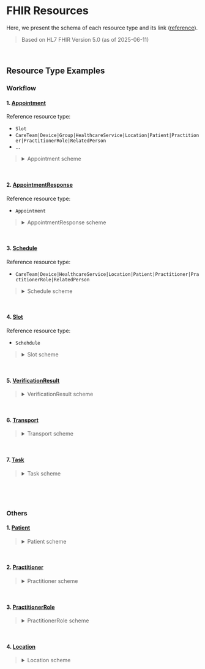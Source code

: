 # FHIR Resources
Here, we present the schema of each resource type and its link ([reference](https://hl7.org/fhir/resourcelist.html)).
> Based on HL7 FHIR Version 5.0 (as of 2025-06-11) 

&nbsp;

## Resource Type Examples
### Workflow
#### 1. [Appointment](https://hl7.org/fhir/appointment.html)
Reference resource type:
* `Slot`
* `CareTeam|Device|Group|HealthcareService|Location|Patient|Practitioner|PractitionerRole|RelatedPerson`
* ...
><details>
><summary>Appointment scheme</summary>
>A booking of a healthcare event among patient(s), practitioner(s), related person(s) and/or device(s) for a specific date/time. This may result in one or more Encounter(s).
>
><br>Appointment resources are used to provide information about a planned meeting that may be in the future or past.
>The resource only describes a single meeting, a series of repeating visits would require multiple appointment resources to be created for each instance.
>Examples include a scheduled surgery, a follow-up for a clinical visit, a scheduled conference call between clinicians to discuss a case (where the patient is a subject, but not a participant), the reservation of a piece of diagnostic equipment for a particular use, etc.
>The visit scheduled by an appointment may be in person or remote (by phone, video conference, etc.)
>All that matters is that the time and usage of one or more individuals, locations and/or pieces of equipment is being fully or partially reserved for a designated period of time.
>
><br>This definition takes the concepts of appointments in a clinical setting and also extends them to be relevant in the community healthcare space, and to ease exposure to other appointment / calendar standards widely used outside of healthcare.
>
>For more details for each data type of the schema, please see [here](https://hl7.org/fhir/appointment.html).
>```json
>{
>  "resourceType" : "Appointment",
>  // from Resource: id, meta, implicitRules, and language
>  // from DomainResource: text, contained, extension, and modifierExtension
>  "identifier" : [{ Identifier }], // External Ids for this item
>  "status" : "<code>", // I R!  proposed | pending | booked | arrived | fulfilled | cancelled | noshow | entered-in-error | checked-in | waitlist
>  "cancellationReason" : { CodeableConcept }, // I The coded reason for the appointment being cancelled
>  "class" : [{ CodeableConcept }], // Classification when becoming an encounter icon
>  "serviceCategory" : [{ CodeableConcept }], // A broad categorization of the service that is to be performed during this appointment
>  "serviceType" : [{ CodeableReference(HealthcareService) }], // The specific service that is to be performed during this appointment
>  "specialty" : [{ CodeableConcept }], // The specialty of a practitioner that would be required to perform the service requested in this appointment
>  "appointmentType" : { CodeableConcept }, // The style of appointment or patient that has been booked in the slot (not service type) icon
>  "reason" : [{ CodeableReference(Condition|ImmunizationRecommendation|
>   Observation|Procedure) }], // Reason this appointment is scheduled
>  "priority" : { CodeableConcept }, // Used to make informed decisions if needing to re-prioritize icon
>  "description" : "<string>", // Shown on a subject line in a meeting request, or appointment list
>  "replaces" : [{ Reference(Appointment) }], // Appointment replaced by this Appointment
>  "virtualService" : [{ VirtualServiceDetail }], // Connection details of a virtual service (e.g. conference call)
>  "supportingInformation" : [{ Reference(Any) }], // Additional information to support the appointment
>  "previousAppointment" : { Reference(Appointment) }, // The previous appointment in a series
>  "originatingAppointment" : { Reference(Appointment) }, // I The originating appointment in a recurring set of appointments
>  "start" : "<instant>", // I When appointment is to take place
>  "end" : "<instant>", // I When appointment is to conclude
>  "minutesDuration" : "<positiveInt>", // Can be less than start/end (e.g. estimate)
>  "requestedPeriod" : [{ Period }], // Potential date/time interval(s) requested to allocate the appointment within
>  "slot" : [{ Reference(Slot) }], // The slots that this appointment is filling
>  "account" : [{ Reference(Account) }], // The set of accounts that may be used for billing for this Appointment
>  "created" : "<dateTime>", // The date that this appointment was initially created
>  "cancellationDate" : "<dateTime>", // I When the appointment was cancelled
>  "note" : [{ Annotation }], // Additional comments
>  "patientInstruction" : [{ CodeableReference(Binary|Communication|
>   DocumentReference) }], // Detailed information and instructions for the patient
>  "basedOn" : [{ Reference(CarePlan|DeviceRequest|MedicationRequest|
>   ServiceRequest) }], // The request this appointment is allocated to assess
>  "subject" : { Reference(Group|Patient) }, // The patient or group associated with the appointment
>  "participant" : [{ // R!  Participants involved in appointment
>    "type" : [{ CodeableConcept }], // I Role of participant in the appointment
>    "period" : { Period }, // Participation period of the actor
>    "actor" : { Reference(CareTeam|Device|Group|HealthcareService|Location|
>    Patient|Practitioner|PractitionerRole|RelatedPerson) }, // I The individual, device, location, or service participating in the appointment
>    "required" : <boolean>, // The participant is required to attend (optional when false)
>    "status" : "<code>" // R!  accepted | declined | tentative | needs-action
>  }],
>  "recurrenceId" : "<positiveInt>", // The sequence number in the recurrence
>  "occurrenceChanged" : <boolean>, // Indicates that this appointment varies from a recurrence pattern
>  "recurrenceTemplate" : [{ // I Details of the recurrence pattern/template used to generate occurrences
>    "timezone" : { CodeableConcept }, // The timezone of the occurrences
>    "recurrenceType" : { CodeableConcept }, // R!  The frequency of the recurrence
>    "lastOccurrenceDate" : "<date>", // The date when the recurrence should end
>    "occurrenceCount" : "<positiveInt>", // The number of planned occurrences
>    "occurrenceDate" : ["<date>"], // Specific dates for a recurring set of appointments (no template)
>    "weeklyTemplate" : { // Information about weekly recurring appointments
>      "monday" : <boolean>, // Recurs on Mondays
>      "tuesday" : <boolean>, // Recurs on Tuesday
>      "wednesday" : <boolean>, // Recurs on Wednesday
>      "thursday" : <boolean>, // Recurs on Thursday
>      "friday" : <boolean>, // Recurs on Friday
>      "saturday" : <boolean>, // Recurs on Saturday
>      "sunday" : <boolean>, // Recurs on Sunday
>      "weekInterval" : "<positiveInt>" // Recurs every nth week
>    },
>    "monthlyTemplate" : { // Information about monthly recurring appointments
>      "dayOfMonth" : "<positiveInt>", // Recurs on a specific day of the month
>      "nthWeekOfMonth" : { Coding }, // Indicates which week of the month the appointment should occur
>      "dayOfWeek" : { Coding }, // Indicates which day of the week the appointment should occur
>      "monthInterval" : "<positiveInt>" // R!  Recurs every nth month
>    },
>    "yearlyTemplate" : { // Information about yearly recurring appointments
>      "yearInterval" : "<positiveInt>" // R!  Recurs every nth year
>    },
>    "excludingDate" : ["<date>"], // Any dates that should be excluded from the series
>    "excludingRecurrenceId" : ["<positiveInt>"] // Any recurrence IDs that should be excluded from the recurrence
>  }]
>}
>```
>
>Real data example
>```json
>{
>  "resourceType" : "Appointment",
>  "id" : "example",
>  "status" : "booked",
>  "class" : [{
>    "coding" : [{
>      "system" : "http://terminology.hl7.org/CodeSystem/v3-ActCode",
>      "code" : "AMB",
>      "display" : "ambulatory"
>    }]
>  }],
>  "serviceCategory" : [{
>    "coding" : [{
>      "system" : "http://example.org/service-category",
>      "code" : "gp",
>      "display" : "General Practice"
>    }]
>  }],
>  "serviceType" : [{
>    "concept" : {
>      "coding" : [{
>        "code" : "52",
>        "display" : "General Discussion"
>      }]
>    }
>  }],
>  "specialty" : [{
>    "coding" : [{
>      "system" : "http://snomed.info/sct",
>      "code" : "394814009",
>      "display" : "General practice"
>    }]
>  }],
>  "appointmentType" : {
>    "coding" : [{
>      "system" : "http://terminology.hl7.org/CodeSystem/v2-0276",
>      "code" : "FOLLOWUP",
>      "display" : "A follow up visit from a previous appointment"
>    }]
>  },
>  "reason" : [{
>    "reference" : {
>      "reference" : "Condition/example",
>      "display" : "Severe burn of left ear"
>    }
>  }],
>  "description" : "Discussion on the results of your recent MRI",
>  "start" : "2013-12-10T09:00:00Z",
>  "end" : "2013-12-10T11:00:00Z",
>  "created" : "2013-10-10",
>  "note" : [{
>    "text" : "Further expand on the results of the MRI and determine the next actions that may be appropriate."
>  }],
>  "patientInstruction" : [{
>    "concept" : {
>      "text" : "Please avoid excessive travel (specifically flying) before this appointment"
>    }
>  }],
>  "basedOn" : [{
>    "reference" : "ServiceRequest/myringotomy"
>  }],
>  "subject" : {
>    "reference" : "Patient/example",
>    "display" : "Peter James Chalmers"
>  },
>  "participant" : [{
>    "actor" : {
>      "reference" : "Patient/example",
>      "display" : "Peter James Chalmers"
>    },
>    "required" : true,
>    "status" : "accepted"
>  },
>  {
>    "type" : [{
>      "coding" : [{
>        "system" : "http://terminology.hl7.org/CodeSystem/v3-ParticipationType",
>        "code" : "ATND"
>      }]
>    }],
>    "actor" : {
>      "reference" : "Practitioner/example",
>      "display" : "Dr Adam Careful"
>    },
>    "required" : true,
>    "status" : "accepted"
>  },
>  {
>    "actor" : {
>      "reference" : "Location/1",
>      "display" : "South Wing, second floor"
>    },
>    "required" : true,
>    "status" : "accepted"
>  }]
>}
>```
></details>

&nbsp;

#### 2. [AppointmentResponse](https://hl7.org/fhir/appointmentresponse.html)
Reference resource type:
* `Appointment`
><details>
><summary>AppointmentResponse scheme</summary>
>A reply to an appointment request for a patient and/or practitioner(s), such as a confirmation or rejection.
>
><br>Appointment resources are used to provide information about a planned meeting that may be in the future or past. They may be for a single meeting or for a series of repeating visits. Examples include a scheduled surgery, a follow-up for a clinical visit, a scheduled conference call between clinicians to discuss a case, the reservation of a piece of diagnostic equipment for a particular use, etc. The visit scheduled by an appointment may be in person or remote (by phone, video conference, etc.) All that matters is that the time and usage of one or more individuals, locations and/or pieces of equipment is being fully or partially reserved for a designated period of time.
>
><br>This definition takes the concepts of appointments in a clinical setting and also extends them to be relevant in the community healthcare space, and also ease exposure to other appointment / calendar standards widely used outside of Healthcare.
>
>For more details for each data type of the schema, please see [here](https://hl7.org/fhir/appointmentresponse.html).
>```json
>{
>  "resourceType" : "AppointmentResponse",
>  // from Resource: id, meta, implicitRules, and language
>  // from DomainResource: text, contained, extension, and modifierExtension
>  "identifier" : [{ Identifier }], // External Ids for this item
>  "appointment" : { Reference(Appointment) }, // R!  Appointment this response relates to
>  "proposedNewTime" : <boolean>, // Indicator for a counter proposal
>  "start" : "<instant>", // Time from appointment, or requested new start time
>  "end" : "<instant>", // Time from appointment, or requested new end time
>  "participantType" : [{ CodeableConcept }], // I Role of participant in the appointment
>  "actor" : { Reference(Device|Group|HealthcareService|Location|Patient|
>   Practitioner|PractitionerRole|RelatedPerson) }, // I Person(s), Location, HealthcareService, or Device
>  "participantStatus" : "<code>", // R!  accepted | declined | tentative | needs-action | entered-in-error
>  "comment" : "<markdown>", // Additional comments
>  "recurring" : <boolean>, // This response is for all occurrences in a recurring request
>  "occurrenceDate" : "<date>", // Original date within a recurring request
>  "recurrenceId" : "<positiveInt>" // The recurrence ID of the specific recurring request
>}
>```
>
>Real data example
>```json
>{
>  "resourceType" : "AppointmentResponse",
>  "id" : "example",
>  "appointment" : {
>    "reference" : "Appointment/example",
>    "display" : "Brian MRI results discussion"
>  },
>  "actor" : {
>    "reference" : "Patient/example",
>    "display" : "Peter James Chalmers"
>  },
>  "participantStatus" : "accepted"
>}
>```
></details>

&nbsp;

#### 3. [Schedule](https://hl7.org/fhir/schedule.html)
Reference resource type:
* `CareTeam|Device|HealthcareService|Location|Patient|Practitioner|PractitionerRole|RelatedPerson`
><details>
><summary>Schedule scheme</summary>
>A container for slots of time that may be available for booking appointments.
>
><br>Schedule resources provide a container for time-slots that can be booked using an appointment.
>It provides the window of time (period) that slots are defined for and what type of appointments can be booked. The schedule does not provide any information about actual appointments.
>This separation greatly assists where access to the appointments would not be permitted for security or privacy reasons, while still being able to determine if an appointment might be available.
>
><br>Note: A schedule is not used for the delivery of medication, the Timing data type should be used for that purpose.
>
>For more details for each data type of the schema, please see [here](https://hl7.org/fhir/schedule.html).
>```json
>{
>  "resourceType" : "Schedule",
>  // from Resource: id, meta, implicitRules, and language
>  // from DomainResource: text, contained, extension, and modifierExtension
>  "identifier" : [{ Identifier }], // External Ids for this item
>  "active" : <boolean>, // Whether this schedule is in active use
>  "serviceCategory" : [{ CodeableConcept }], // High-level category
>  "serviceType" : [{ CodeableReference(HealthcareService) }], // Specific service
>  "specialty" : [{ CodeableConcept }], // Type of specialty needed
>  "name" : "<string>", // Human-readable label
>  "actor" : [{ Reference(CareTeam|Device|HealthcareService|Location|Patient|
>   Practitioner|PractitionerRole|RelatedPerson) }], // R!  Resource(s) that availability information is being provided for
>  "planningHorizon" : { Period }, // Period of time covered by schedule
>  "comment" : "<markdown>" // Comments on availability
>}
>```
>
>Real data example
>```json
>{
>  "resourceType" : "Schedule",
>  "id" : "example",
>  "identifier" : [{
>    "use" : "usual",
>    "system" : "http://example.org/scheduleid",
>    "value" : "45"
>  }],
>  "active" : true,
>  "serviceCategory" : [{
>    "coding" : [{
>      "system" : "http://terminology.hl7.org/CodeSystem/service-category",
>      "code" : "17",
>      "display" : "General Practice"
>    }]
>  }],
>  "serviceType" : [{
>    "concept" : {
>      "coding" : [{
>        "system" : "http://terminology.hl7.org/CodeSystem/service-type",
>        "code" : "57",
>        "display" : "Immunization"
>      }]
>    }
>  }],
>  "specialty" : [{
>    "coding" : [{
>      "system" : "http://snomed.info/sct",
>      "code" : "408480009",
>      "display" : "Clinical immunology"
>    }]
>  }],
>  "name" : "Burgers UMC, South Wing - Immunizations",
>  "actor" : [{
>    "reference" : "Location/1",
>    "display" : "Burgers UMC, South Wing, second floor"
>  }],
>  "planningHorizon" : {
>    "start" : "2013-12-25T09:15:00Z",
>    "end" : "2013-12-25T09:30:00Z"
>  },
>  "comment" : "The slots attached to this schedule should be specialized to cover immunizations within the clinic"
>}
>```
></details>


&nbsp;

#### 4. [Slot](https://hl7.org/fhir/slot.html)
Reference resource type:
* `Schehdule`
><details>
><summary>Slot scheme</summary>
>A slot of time on a schedule that may be available for booking appointments.
>
><br>Slot resources are used to provide time-slots that can be booked using an appointment.
>They do not provide any information about appointments that are available, just the time, and optionally what the time can be used for.
>These are effectively spaces of free/busy time.
>Slots can also be marked as busy without having appointments associated.
>
>For more details for each data type of the schema, please see [here](https://hl7.org/fhir/slot.html).
>```json
>{
>  "resourceType" : "Slot",
>  // from Resource: id, meta, implicitRules, and language
>  // from DomainResource: text, contained, extension, and modifierExtension
>  "identifier" : [{ Identifier }], // External Ids for this item
>  "serviceCategory" : [{ CodeableConcept }], // A broad categorization of the service that is to be performed during this appointment
>  "serviceType" : [{ CodeableReference(HealthcareService) }], // The type of appointments that can be booked into this slot (ideally this would be an identifiable service - which is at a location, rather than the location itself). If provided then this overrides the value provided on the Schedule resource
>  "specialty" : [{ CodeableConcept }], // The specialty of a practitioner that would be required to perform the service requested in this appointment
>  "appointmentType" : [{ CodeableConcept }], // The style of appointment or patient that may be booked in the slot (not service type) icon
>  "schedule" : { Reference(Schedule) }, // R!  The schedule resource that this slot defines an interval of status information
>  "status" : "<code>", // R!  busy | free | busy-unavailable | busy-tentative | entered-in-error
>  "start" : "<instant>", // R!  Date/Time that the slot is to begin
>  "end" : "<instant>", // R!  Date/Time that the slot is to conclude
>  "overbooked" : <boolean>, // This slot has already been overbooked, appointments are unlikely to be accepted for this time
>  "comment" : "<string>" // Comments on the slot to describe any extended information. Such as custom constraints on the slot
>}
>```
>
>Real data example
>```json
>{
>  "resourceType" : "Slot",
>  "id" : "example",
>  "serviceCategory" : [{
>    "coding" : [{
>      "code" : "17",
>      "display" : "General Practice"
>    }]
>  }],
>  "serviceType" : [{
>    "concept" : {
>      "coding" : [{
>        "code" : "57",
>        "display" : "Immunization"
>      }]
>    }
>  }],
>  "specialty" : [{
>    "coding" : [{
>      "code" : "408480009",
>      "display" : "Clinical immunology"
>    }]
>  }],
>  "appointmentType" : [{
>    "coding" : [{
>      "system" : "http://terminology.hl7.org/CodeSystem/v2-0276",
>      "code" : "WALKIN",
>      "display" : "A previously unscheduled walk-in visit"
>    }]
>  }],
>  "schedule" : {
>    "reference" : "Schedule/example"
>  },
>  "status" : "free",
>  "start" : "2013-12-25T09:15:00Z",
>  "end" : "2013-12-25T09:30:00Z",
>  "comment" : "Assessments should be performed before requesting appointments in this slot."
>}
>```
></details>

&nbsp;

#### 5. [VerificationResult](https://hl7.org/fhir/verificationresult.html)
><details>
><summary>VerificationResult scheme</summary>
>Describes validation requirements, source(s), status and dates for one or more elements.  
>
><br>The VerificationResult can be used where content (such as found in a directory) is aggregated between systems, and the details and results of this verification process needs to be recorded, to determine the likely accuracy/confidence in the content.
>It does not represent the workflows or tasks related, but does cover the result of who did what when, why, and when it needs to be done again.
>
>There are often multiple instances of the VerificationResult over time that reference the same resource, even if the resource has not changed, as the content was verified as still current. Alternately the process may discover that the content was no longer valid (i.e. the practitioner was not able to be verified was still working at the location) and therefore the instance could be updated to not be active, or even removed from the directory.
>
>For more details for each data type of the schema, please see [here](https://hl7.org/fhir/verificationresult.html).
>```json
>{
>  "resourceType" : "VerificationResult",
>  // from Resource: id, meta, implicitRules, and language
>  // from DomainResource: text, contained, extension, and modifierExtension
>  "target" : [{ Reference(Any) }], // A resource that was validated
>  "targetLocation" : ["<string>"], // The fhirpath location(s) within the resource that was validated
>  "need" : { CodeableConcept }, // none | initial | periodic
>  "status" : "<code>", // R!  attested | validated | in-process | req-revalid | val-fail | reval-fail | entered-in-error
>  "statusDate" : "<dateTime>", // When the validation status was updated
>  "validationType" : { CodeableConcept }, // nothing | primary | multiple
>  "validationProcess" : [{ CodeableConcept }], // The primary process by which the target is validated (edit check; value set; primary source; multiple sources; standalone; in context)
>  "frequency" : { Timing }, // Frequency of revalidation
>  "lastPerformed" : "<dateTime>", // The date/time validation was last completed (including failed validations)
>  "nextScheduled" : "<date>", // The date when target is next validated, if appropriate
>  "failureAction" : { CodeableConcept }, // fatal | warn | rec-only | none
>  "primarySource" : [{ // Information about the primary source(s) involved in validation
>    "who" : { Reference(Organization|Practitioner|PractitionerRole) }, // Reference to the primary source
>    "type" : [{ CodeableConcept }], // Type of primary source (License Board; Primary Education; Continuing Education; Postal Service; Relationship owner; Registration Authority; legal source; issuing source; authoritative source)
>    "communicationMethod" : [{ CodeableConcept }], // Method for exchanging information with the primary source
>    "validationStatus" : { CodeableConcept }, // successful | failed | unknown
>    "validationDate" : "<dateTime>", // When the target was validated against the primary source
>    "canPushUpdates" : { CodeableConcept }, // yes | no | undetermined
>    "pushTypeAvailable" : [{ CodeableConcept }] // specific | any | source
>  }],
>  "attestation" : { // Information about the entity attesting to information
>    "who" : { Reference(Organization|Practitioner|PractitionerRole) }, // The individual or organization attesting to information
>    "onBehalfOf" : { Reference(Organization|Practitioner|PractitionerRole) }, // When the who is asserting on behalf of another (organization or individual)
>    "communicationMethod" : { CodeableConcept }, // The method by which attested information was submitted/retrieved
>    "date" : "<date>", // The date the information was attested to
>    "sourceIdentityCertificate" : "<string>", // A digital identity certificate associated with the attestation source
>    "proxyIdentityCertificate" : "<string>", // A digital identity certificate associated with the proxy entity submitting attested information on behalf of the attestation source
>    "proxySignature" : { Signature }, // Proxy signature (digital or image)
>    "sourceSignature" : { Signature } // Attester signature (digital or image)
>  },
>  "validator" : [{ // Information about the entity validating information
>    "organization" : { Reference(Organization) }, // R!  Reference to the organization validating information
>    "identityCertificate" : "<string>", // A digital identity certificate associated with the validator
>    "attestationSignature" : { Signature } // Validator signature (digital or image)
>  }]
>}
>```
>
>Real data example
>```json
>{
>  "resourceType" : "VerificationResult",
>  "id" : "example",
>  "status" : "attested"
>}
>```
></details>

&nbsp;

#### 6. [Transport](https://hl7.org/fhir/transport.html)
><details>
><summary>Transport scheme</summary>
>Record of transport of item.
>
>For more details for each data type of the schema, please see [here](https://hl7.org/fhir/transport.html).
>```json
>{
>  "resourceType" : "Transport",
>  // from Resource: id, meta, implicitRules, and language
>  // from DomainResource: text, contained, extension, and modifierExtension
>  "identifier" : [{ Identifier }], // External identifier
>  "instantiatesCanonical" : "<canonical(ActivityDefinition)>", // Formal definition of transport
>  "instantiatesUri" : "<uri>", // Formal definition of transport
>  "basedOn" : [{ Reference(Any) }], // Request fulfilled by this transport
>  "groupIdentifier" : { Identifier }, // Requisition or grouper id
>  "partOf" : [{ Reference(Transport) }], // Part of referenced event
>  "status" : "<code>", // in-progress | completed | abandoned | cancelled | planned | entered-in-error
>  "statusReason" : { CodeableConcept }, // Reason for current status
>  "intent" : "<code>", // R!  unknown | proposal | plan | order | original-order | reflex-order | filler-order | instance-order | option
>  "priority" : "<code>", // routine | urgent | asap | stat
>  "code" : { CodeableConcept }, // Transport Type
>  "description" : "<string>", // Human-readable explanation of transport
>  "focus" : { Reference(Any) }, // What transport is acting on
>  "for" : { Reference(Any) }, // Beneficiary of the Transport
>  "encounter" : { Reference(Encounter) }, // Healthcare event during which this transport originated
>  "completionTime" : "<dateTime>", // Completion time of the event (the occurrence)
>  "authoredOn" : "<dateTime>", // Transport Creation Date
>  "lastModified" : "<dateTime>", // Transport Last Modified Date
>  "requester" : { Reference(Device|Organization|Patient|Practitioner|
>   PractitionerRole|RelatedPerson) }, // Who is asking for transport to be done
>  "performerType" : [{ CodeableConcept }], // Requested performer
>  "owner" : { Reference(CareTeam|Device|HealthcareService|Organization|
>   Patient|Practitioner|PractitionerRole|RelatedPerson) }, // Responsible individual
>  "location" : { Reference(Location) }, // Where transport occurs
>  "insurance" : [{ Reference(ClaimResponse|Coverage) }], // Associated insurance coverage
>  "note" : [{ Annotation }], // Comments made about the transport
>  "relevantHistory" : [{ Reference(Provenance) }], // Key events in history of the Transport
>  "restriction" : { // Constraints on fulfillment transports
>    "repetitions" : "<positiveInt>", // How many times to repeat
>    "period" : { Period }, // When fulfillment sought
>    "recipient" : [{ Reference(Group|Organization|Patient|Practitioner|
>    PractitionerRole|RelatedPerson) }] // For whom is fulfillment sought?
>  },
>  "input" : [{ // Information used to perform transport
>    "type" : { CodeableConcept }, // R!  Label for the input
>    // value[x]: Content to use in performing the transport. One of these 54:
>    "valueBase64Binary" : "<base64Binary>"
>    "valueBoolean" : <boolean>,
>    "valueCanonical" : "<canonical>",
>    "valueCode" : "<code>",
>    "valueDate" : "<date>",
>    "valueDateTime" : "<dateTime>",
>    "valueDecimal" : <decimal>,
>    "valueId" : "<id>",
>    "valueInstant" : "<instant>",
>    "valueInteger" : <integer>,
>    "valueInteger64" : "<integer64>",
>    "valueMarkdown" : "<markdown>",
>    "valueOid" : "<oid>",
>    "valuePositiveInt" : "<positiveInt>",
>    "valueString" : "<string>",
>    "valueTime" : "<time>",
>    "valueUnsignedInt" : "<unsignedInt>",
>    "valueUri" : "<uri>",
>    "valueUrl" : "<url>",
>    "valueUuid" : "<uuid>",
>    "valueAddress" : { Address },
>    "valueAge" : { Age },
>    "valueAnnotation" : { Annotation },
>    "valueAttachment" : { Attachment },
>    "valueCodeableConcept" : { CodeableConcept },
>    "valueCodeableReference" : { CodeableReference },
>    "valueCoding" : { Coding },
>    "valueContactPoint" : { ContactPoint },
>    "valueCount" : { Count },
>    "valueDistance" : { Distance },
>    "valueDuration" : { Duration },
>    "valueHumanName" : { HumanName },
>    "valueIdentifier" : { Identifier },
>    "valueMoney" : { Money },
>    "valuePeriod" : { Period },
>    "valueQuantity" : { Quantity },
>    "valueRange" : { Range },
>    "valueRatio" : { Ratio },
>    "valueRatioRange" : { RatioRange },
>    "valueReference" : { Reference },
>    "valueSampledData" : { SampledData },
>    "valueSignature" : { Signature },
>    "valueTiming" : { Timing },
>    "valueContactDetail" : { ContactDetail },
>    "valueDataRequirement" : { DataRequirement },
>    "valueExpression" : { Expression },
>    "valueParameterDefinition" : { ParameterDefinition },
>    "valueRelatedArtifact" : { RelatedArtifact },
>    "valueTriggerDefinition" : { TriggerDefinition },
>    "valueUsageContext" : { UsageContext },
>    "valueAvailability" : { Availability },
>    "valueExtendedContactDetail" : { ExtendedContactDetail },
>    "valueDosage" : { Dosage },
>    "valueMeta" : { Meta },
>  }],
>  "output" : [{ // Information produced as part of transport
>    "type" : { CodeableConcept }, // R!  Label for output
>    // value[x]: Result of output. One of these 54:
>    "valueBase64Binary" : "<base64Binary>"
>    "valueBoolean" : <boolean>,
>    "valueCanonical" : "<canonical>",
>    "valueCode" : "<code>",
>    "valueDate" : "<date>",
>    "valueDateTime" : "<dateTime>",
>    "valueDecimal" : <decimal>,
>    "valueId" : "<id>",
>    "valueInstant" : "<instant>",
>    "valueInteger" : <integer>,
>    "valueInteger64" : "<integer64>",
>    "valueMarkdown" : "<markdown>",
>    "valueOid" : "<oid>",
>    "valuePositiveInt" : "<positiveInt>",
>    "valueString" : "<string>",
>    "valueTime" : "<time>",
>    "valueUnsignedInt" : "<unsignedInt>",
>    "valueUri" : "<uri>",
>    "valueUrl" : "<url>",
>    "valueUuid" : "<uuid>",
>    "valueAddress" : { Address },
>    "valueAge" : { Age },
>    "valueAnnotation" : { Annotation },
>    "valueAttachment" : { Attachment },
>    "valueCodeableConcept" : { CodeableConcept },
>    "valueCodeableReference" : { CodeableReference },
>    "valueCoding" : { Coding },
>    "valueContactPoint" : { ContactPoint },
>    "valueCount" : { Count },
>    "valueDistance" : { Distance },
>    "valueDuration" : { Duration },
>    "valueHumanName" : { HumanName },
>    "valueIdentifier" : { Identifier },
>    "valueMoney" : { Money },
>    "valuePeriod" : { Period },
>    "valueQuantity" : { Quantity },
>    "valueRange" : { Range },
>    "valueRatio" : { Ratio },
>    "valueRatioRange" : { RatioRange },
>    "valueReference" : { Reference },
>    "valueSampledData" : { SampledData },
>    "valueSignature" : { Signature },
>    "valueTiming" : { Timing },
>    "valueContactDetail" : { ContactDetail },
>    "valueDataRequirement" : { DataRequirement },
>    "valueExpression" : { Expression },
>    "valueParameterDefinition" : { ParameterDefinition },
>    "valueRelatedArtifact" : { RelatedArtifact },
>    "valueTriggerDefinition" : { TriggerDefinition },
>    "valueUsageContext" : { UsageContext },
>    "valueAvailability" : { Availability },
>    "valueExtendedContactDetail" : { ExtendedContactDetail },
>    "valueDosage" : { Dosage },
>    "valueMeta" : { Meta },
>  }],
>  "requestedLocation" : { Reference(Location) }, // R!  The desired location
>  "currentLocation" : { Reference(Location) }, // R!  The entity current location
>  "reason" : { CodeableReference(Any) }, // Why transport is needed
>  "history" : { Reference(Transport) } // Parent (or preceding) transport
>}
>```
>
>Real data example
>```json
>{
>  "resourceType" : "Transport",
>  "id" : "simpledelivery",
>  "identifier" : [{
>    "value" : "Transport1234"
>  }],
>  "basedOn" : [{
>    "reference" : "SupplyRequest/simpleorder"
>  }],
>  "partOf" : [{
>    "display" : "Central Supply Restock"
>  }],
>  "status" : "completed",
>  "intent" : "order",
>  "requestedLocation" : {
>    "reference" : "Transport/location-hospitalLab",
>    "display" : "Requested location for item at City Hospital Lab"
>  },
>  "currentLocation" : {
>    "reference" : "Transport/location-labA",
>    "display" : "Current location for item at Lab A"
>  }
>}
>```
></details>

&nbsp;

#### 7. [Task](https://hl7.org/fhir/task.html)
><details>
><summary>Task scheme</summary>
>A task to be performed.
>
><br>A task resource describes an activity that can be performed and tracks the state of completion of that activity. It is a representation that an activity should be or has been initiated, and eventually, represents the successful or unsuccessful completion of that activity.
>
>Note that there are a variety of processes associated with making and processing orders. Some orders may be handled immediately by automated systems but most require real-world actions by one or more humans. Some orders can only be processed when other real-world actions happen, such as a patient presenting themselves so that the action to be performed can actually be performed. Often these real-world dependencies are only implicit in the order details.
>
>For more details for each data type of the schema, please see [here](https://hl7.org/fhir/task.html).
>```json
>{
>  "resourceType" : "Task",
>  // from Resource: id, meta, implicitRules, and language
>  // from DomainResource: text, contained, extension, and modifierExtension
>  "identifier" : [{ Identifier }], // Task Instance Identifier
>  "instantiatesCanonical" : "<canonical(ActivityDefinition)>", // Formal definition of task
>  "instantiatesUri" : "<uri>", // Formal definition of task
>  "basedOn" : [{ Reference(Any) }], // Request fulfilled by this task
>  "groupIdentifier" : { Identifier }, // Requisition or grouper id
>  "partOf" : [{ Reference(Task) }], // Composite task
>  "status" : "<code>", // R!  draft | requested | received | accepted | +
>  "statusReason" : { CodeableReference }, // Reason for current status
>  "businessStatus" : { CodeableConcept }, // E.g. "Specimen collected", "IV prepped"
>  "intent" : "<code>", // R!  unknown | proposal | plan | order | original-order | reflex-order | filler-order | instance-order | option
>  "priority" : "<code>", // routine | urgent | asap | stat
>  "doNotPerform" : <boolean>, // True if Task is prohibiting action
>  "code" : { CodeableConcept }, // I Task Type
>  "description" : "<string>", // Human-readable explanation of task
>  "focus" : { Reference(Any) }, // I What task is acting on
>  "for" : { Reference(Any) }, // Beneficiary of the Task
>  "encounter" : { Reference(Encounter) }, // Healthcare event during which this task originated
>  "requestedPeriod" : { Period }, // When the task should be performed
>  "executionPeriod" : { Period }, // Start and end time of execution
>  "authoredOn" : "<dateTime>", // I Task Creation Date
>  "lastModified" : "<dateTime>", // I Task Last Modified Date
>  "requester" : { Reference(Device|Organization|Patient|Practitioner|
>   PractitionerRole|RelatedPerson) }, // Who is asking for task to be done
>  "requestedPerformer" : [{ CodeableReference(CareTeam|Device|
>   HealthcareService|Organization|Patient|Practitioner|PractitionerRole|
>   RelatedPerson) }], // Who should perform Task
>  "owner" : { Reference(CareTeam|Organization|Patient|Practitioner|
>   PractitionerRole|RelatedPerson) }, // Responsible individual
>  "performer" : [{ // Who or what performed the task
>    "function" : { CodeableConcept }, // Type of performance
>    "actor" : { Reference(CareTeam|Organization|Patient|Practitioner|
>    PractitionerRole|RelatedPerson) } // R!  Who performed the task
>  }],
>  "location" : { Reference(Location) }, // Where task occurs
>  "reason" : [{ CodeableReference }], // Why task is needed
>  "insurance" : [{ Reference(ClaimResponse|Coverage) }], // Associated insurance coverage
>  "note" : [{ Annotation }], // Comments made about the task
>  "relevantHistory" : [{ Reference(Provenance) }], // Key events in history of the Task
>  "restriction" : { // I Constraints on fulfillment tasks
>    "repetitions" : "<positiveInt>", // How many times to repeat
>    "period" : { Period }, // When fulfillment is sought
>    "recipient" : [{ Reference(Group|Organization|Patient|Practitioner|
>    PractitionerRole|RelatedPerson) }] // For whom is fulfillment sought?
>  },
>  "input" : [{ // Information used to perform task
>    "type" : { CodeableConcept }, // R!  Label for the input
>    // value[x]: Content to use in performing the task. One of these 54:
>    "valueBase64Binary" : "<base64Binary>"
>    "valueBoolean" : <boolean>,
>    "valueCanonical" : "<canonical>",
>    "valueCode" : "<code>",
>    "valueDate" : "<date>",
>    "valueDateTime" : "<dateTime>",
>    "valueDecimal" : <decimal>,
>    "valueId" : "<id>",
>    "valueInstant" : "<instant>",
>    "valueInteger" : <integer>,
>    "valueInteger64" : "<integer64>",
>    "valueMarkdown" : "<markdown>",
>    "valueOid" : "<oid>",
>    "valuePositiveInt" : "<positiveInt>",
>    "valueString" : "<string>",
>    "valueTime" : "<time>",
>    "valueUnsignedInt" : "<unsignedInt>",
>    "valueUri" : "<uri>",
>    "valueUrl" : "<url>",
>    "valueUuid" : "<uuid>",
>    "valueAddress" : { Address },
>    "valueAge" : { Age },
>    "valueAnnotation" : { Annotation },
>    "valueAttachment" : { Attachment },
>    "valueCodeableConcept" : { CodeableConcept },
>    "valueCodeableReference" : { CodeableReference },
>    "valueCoding" : { Coding },
>    "valueContactPoint" : { ContactPoint },
>    "valueCount" : { Count },
>    "valueDistance" : { Distance },
>    "valueDuration" : { Duration },
>    "valueHumanName" : { HumanName },
>    "valueIdentifier" : { Identifier },
>    "valueMoney" : { Money },
>    "valuePeriod" : { Period },
>    "valueQuantity" : { Quantity },
>    "valueRange" : { Range },
>    "valueRatio" : { Ratio },
>    "valueRatioRange" : { RatioRange },
>    "valueReference" : { Reference },
>    "valueSampledData" : { SampledData },
>    "valueSignature" : { Signature },
>    "valueTiming" : { Timing },
>    "valueContactDetail" : { ContactDetail },
>    "valueDataRequirement" : { DataRequirement },
>    "valueExpression" : { Expression },
>    "valueParameterDefinition" : { ParameterDefinition },
>    "valueRelatedArtifact" : { RelatedArtifact },
>    "valueTriggerDefinition" : { TriggerDefinition },
>    "valueUsageContext" : { UsageContext },
>    "valueAvailability" : { Availability },
>    "valueExtendedContactDetail" : { ExtendedContactDetail },
>    "valueDosage" : { Dosage },
>    "valueMeta" : { Meta },
>  }],
>  "output" : [{ // Information produced as part of task
>    "type" : { CodeableConcept }, // R!  Label for output
>    // value[x]: Result of output. One of these 54:
>    "valueBase64Binary" : "<base64Binary>"
>    "valueBoolean" : <boolean>,
>    "valueCanonical" : "<canonical>",
>    "valueCode" : "<code>",
>    "valueDate" : "<date>",
>    "valueDateTime" : "<dateTime>",
>    "valueDecimal" : <decimal>,
>    "valueId" : "<id>",
>    "valueInstant" : "<instant>",
>    "valueInteger" : <integer>,
>    "valueInteger64" : "<integer64>",
>    "valueMarkdown" : "<markdown>",
>    "valueOid" : "<oid>",
>    "valuePositiveInt" : "<positiveInt>",
>    "valueString" : "<string>",
>    "valueTime" : "<time>",
>    "valueUnsignedInt" : "<unsignedInt>",
>    "valueUri" : "<uri>",
>    "valueUrl" : "<url>",
>    "valueUuid" : "<uuid>",
>    "valueAddress" : { Address },
>    "valueAge" : { Age },
>    "valueAnnotation" : { Annotation },
>    "valueAttachment" : { Attachment },
>    "valueCodeableConcept" : { CodeableConcept },
>    "valueCodeableReference" : { CodeableReference },
>    "valueCoding" : { Coding },
>    "valueContactPoint" : { ContactPoint },
>    "valueCount" : { Count },
>    "valueDistance" : { Distance },
>    "valueDuration" : { Duration },
>    "valueHumanName" : { HumanName },
>    "valueIdentifier" : { Identifier },
>    "valueMoney" : { Money },
>    "valuePeriod" : { Period },
>    "valueQuantity" : { Quantity },
>    "valueRange" : { Range },
>    "valueRatio" : { Ratio },
>    "valueRatioRange" : { RatioRange },
>    "valueReference" : { Reference },
>    "valueSampledData" : { SampledData },
>    "valueSignature" : { Signature },
>    "valueTiming" : { Timing },
>    "valueContactDetail" : { ContactDetail },
>    "valueDataRequirement" : { DataRequirement },
>    "valueExpression" : { Expression },
>    "valueParameterDefinition" : { ParameterDefinition },
>    "valueRelatedArtifact" : { RelatedArtifact },
>    "valueTriggerDefinition" : { TriggerDefinition },
>    "valueUsageContext" : { UsageContext },
>    "valueAvailability" : { Availability },
>    "valueExtendedContactDetail" : { ExtendedContactDetail },
>    "valueDosage" : { Dosage },
>    "valueMeta" : { Meta },
>  }]
>}
>```
>
>Real data example
>```json
>{
>  "resourceType" : "Task",
>  "id" : "example1",
>  "contained" : [{
>    "resourceType" : "Provenance",
>    "id" : "signature",
>    "target" : [{
>      "reference" : "ServiceRequest/physiotherapy/_history/1"
>    }],
>    "recorded" : "2016-10-31T08:25:05+10:00",
>    "agent" : [{
>      "role" : [{
>        "coding" : [{
>          "system" : "http://terminology.hl7.org/CodeSystem/v3-ParticipationType",
>          "code" : "AUT"
>        }]
>      }],
>      "who" : {
>        "reference" : "Practitioner/f202",
>        "display" : "Luigi Maas"
>      }
>    }],
>    "signature" : [{
>      "type" : [{
>        "system" : "urn:iso-astm:E1762-95:2013",
>        "code" : "1.2.840.10065.1.12.1.1",
>        "display" : "Author's Signature"
>      }],
>      "when" : "2016-10-31T08:25:05+10:00",
>      "who" : {
>        "reference" : "Practitioner/example",
>        "display" : "Dr Adam Careful"
>      },
>      "targetFormat" : "application/fhir+xml",
>      "sigFormat" : "application/signature+xml",
>      "data" : "dGhpcyBibG9iIGlzIHNuaXBwZWQ="
>    }]
>  }],
>  "identifier" : [{
>    "use" : "official",
>    "system" : "http:/goodhealth.org/identifiers",
>    "value" : "20170201-001"
>  }],
>  "basedOn" : [{
>    "display" : "General Wellness Careplan"
>  }],
>  "groupIdentifier" : {
>    "use" : "official",
>    "system" : "http:/goodhealth.org/accession/identifiers",
>    "value" : "G20170201-001"
>  },
>  "status" : "in-progress",
>  "businessStatus" : {
>    "text" : "waiting for specimen"
>  },
>  "intent" : "order",
>  "priority" : "routine",
>  "code" : {
>    "coding" : [{
>      "system" : "http://hl7.org/fhir/CodeSystem/task-code",
>      "code" : "fulfill"
>    }],
>    "text" : "Lipid Panel"
>  },
>  "description" : "Create order for getting specimen, Set up inhouse testing,  generate order for any sendouts and submit with specimen",
>  "focus" : {
>    "reference" : "ServiceRequest/lipid",
>    "display" : "Lipid Panel Request"
>  },
>  "for" : {
>    "reference" : "Patient/example",
>    "display" : "Peter James Chalmers"
>  },
>  "encounter" : {
>    "reference" : "Encounter/example",
>    "display" : "Example In-Patient Encounter"
>  },
>  "executionPeriod" : {
>    "start" : "2016-10-31T08:25:05+10:00"
>  },
>  "authoredOn" : "2016-10-31T08:25:05+10:00",
>  "lastModified" : "2016-10-31T09:45:05+10:00",
>  "requester" : {
>    "reference" : "Practitioner/example",
>    "display" : "Dr Adam Careful"
>  },
>  "requestedPerformer" : [{
>    "concept" : {
>      "coding" : [{
>        "system" : "http://snomed.info/sct",
>        "code" : "18850004",
>        "display" : "Laboratory hematologist"
>      }],
>      "text" : "Performer"
>    }
>  }],
>  "owner" : {
>    "reference" : "Organization/1832473e-2fe0-452d-abe9-3cdb9879522f",
>    "display" : "Clinical Laboratory @ Acme Hospital"
>  },
>  "reason" : [{
>    "concept" : {
>      "text" : "The Task.reason should only be included if there is no Task.focus or if it differs from the reason indicated on the focus"
>    }
>  }],
>  "note" : [{
>    "text" : "This is an example to demonstrate using task for actioning a servicerequest and to illustrate how to populate many of the task elements - this is the parent task that will be broken into subtask to grab the specimen and a sendout lab test"
>  }],
>  "relevantHistory" : [{
>    "reference" : "#signature",
>    "display" : "Author's Signature"
>  }],
>  "restriction" : {
>    "repetitions" : 1,
>    "period" : {
>      "end" : "2016-11-02T09:45:05+10:00"
>    }
>  }
>}
>```
></details>


&nbsp;

&nbsp;




### Others
#### 1. [Patient](https://hl7.org/fhir/patient.html)
><details>
><summary>Patient scheme</summary>
>Demographics and other administrative information about an individual or animal receiving care or other health-related services.
>
>For more details for each data type of the schema, please see [here](https://hl7.org/fhir/patient.html).
>```json
>{
>  "resourceType" : "Patient",
>  // from Resource: id, meta, implicitRules, and language
>  // from DomainResource: text, contained, extension, and modifierExtension
>  "identifier" : [{ Identifier }], // An identifier for this patient
>  "active" : <boolean>, // Whether this patient's record is in active use
>  "name" : [{ HumanName }], // A name associated with the patient
>  "telecom" : [{ ContactPoint }], // A contact detail for the individual
>  "gender" : "<code>", // male | female | other | unknown
>  "birthDate" : "<date>", // The date of birth for the individual
>  // deceased[x]: Indicates if the individual is deceased or not. One of these 2:
>  "deceasedBoolean" : <boolean>,
>  "deceasedDateTime" : "<dateTime>",
>  "address" : [{ Address }], // An address for the individual
>  "maritalStatus" : { CodeableConcept }, // Marital (civil) status of a patient
>  // multipleBirth[x]: Whether patient is part of a multiple birth. One of these 2:
>  "multipleBirthBoolean" : <boolean>,
>  "multipleBirthInteger" : <integer>,
>  "photo" : [{ Attachment }], // Image of the patient
>  "contact" : [{ // A contact party (e.g. guardian, partner, friend) for the patient
>    "relationship" : [{ CodeableConcept }], // The kind of relationship
>    "name" : { HumanName }, // I A name associated with the contact person
>    "telecom" : [{ ContactPoint }], // I A contact detail for the person
>    "address" : { Address }, // I Address for the contact person
>    "gender" : "<code>", // male | female | other | unknown
>    "organization" : { Reference(Organization) }, // I Organization that is associated with the contact
>    "period" : { Period } // The period during which this contact person or organization is valid to be contacted relating to this patient
>  }],
>  "communication" : [{ // A language which may be used to communicate with the patient about his or her health
>    "language" : { CodeableConcept }, // R!  The language which can be used to communicate with the patient about his or her health
>    "preferred" : <boolean> // Language preference indicator
>  }],
>  "generalPractitioner" : [{ Reference(Organization|Practitioner|
>   PractitionerRole) }], // Patient's nominated primary care provider
>  "managingOrganization" : { Reference(Organization) }, // Organization that is the custodian of the patient record
>  "link" : [{ // Link to a Patient or RelatedPerson resource that concerns the same actual individual
>    "other" : { Reference(Patient|RelatedPerson) }, // R!  The other patient or related person resource that the link refers to
>    "type" : "<code>" // R!  replaced-by | replaces | refer | seealso
>  }]
>}
>```
>
>Real data example
>```json
>{
>  "resourceType" : "Patient",
>  "id" : "example",
>  "identifier" : [{
>    "use" : "usual",
>    "type" : {
>      "coding" : [{
>        "system" : "http://terminology.hl7.org/CodeSystem/v2-0203",
>        "code" : "MR"
>      }]
>    },
>    "system" : "urn:oid:1.2.36.146.595.217.0.1",
>    "value" : "12345",
>    "period" : {
>      "start" : "2001-05-06"
>    },
>    "assigner" : {
>      "display" : "Acme Healthcare"
>    }
>  }],
>  "active" : true,
>  "name" : [{
>    "use" : "official",
>    "family" : "Chalmers",
>    "given" : ["Peter",
>    "James"]
>  },
>  {
>    "use" : "usual",
>    "given" : ["Jim"]
>  },
>  {
>    "use" : "maiden",
>    "family" : "Windsor",
>    "given" : ["Peter",
>    "James"],
>    "period" : {
>      "end" : "2002"
>    }
>  }],
>  "telecom" : [{
>    "use" : "home"
>  },
>  {
>    "system" : "phone",
>    "value" : "(03) 5555 6473",
>    "use" : "work",
>    "rank" : 1
>  },
>  {
>    "system" : "phone",
>    "value" : "(03) 3410 5613",
>    "use" : "mobile",
>    "rank" : 2
>  },
>  {
>    "system" : "phone",
>    "value" : "(03) 5555 8834",
>    "use" : "old",
>    "period" : {
>      "end" : "2014"
>    }
>  }],
>  "gender" : "male",
>  "birthDate" : "1974-12-25",
>  "_birthDate" : {
>    "extension" : [{
>      "url" : "http://hl7.org/fhir/StructureDefinition/patient-birthTime",
>      "valueDateTime" : "1974-12-25T14:35:45-05:00"
>    }]
>  },
>  "deceasedBoolean" : false,
>  "address" : [{
>    "use" : "home",
>    "type" : "both",
>    "text" : "534 Erewhon St PeasantVille, Rainbow, Vic  3999",
>    "line" : ["534 Erewhon St"],
>    "city" : "PleasantVille",
>    "district" : "Rainbow",
>    "state" : "Vic",
>    "postalCode" : "3999",
>    "period" : {
>      "start" : "1974-12-25"
>    }
>  }],
>  "contact" : [{
>    "relationship" : [{
>      "coding" : [{
>        "system" : "http://terminology.hl7.org/CodeSystem/v2-0131",
>        "code" : "N"
>      }]
>    }],
>    "name" : {
>      "family" : "du Marché",
>      "_family" : {
>        "extension" : [{
>          "url" : "http://hl7.org/fhir/StructureDefinition/humanname-own-prefix",
>          "valueString" : "VV"
>        }]
>      },
>      "given" : ["Bénédicte"]
>    },
>    "telecom" : [{
>      "system" : "phone",
>      "value" : "+33 (237) 998327"
>    }],
>    "address" : {
>      "use" : "home",
>      "type" : "both",
>      "line" : ["534 Erewhon St"],
>      "city" : "PleasantVille",
>      "district" : "Rainbow",
>      "state" : "Vic",
>      "postalCode" : "3999",
>      "period" : {
>        "start" : "1974-12-25"
>      }
>    },
>    "gender" : "female",
>    "period" : {
>      "start" : "2012"
>    }
>  }],
>  "managingOrganization" : {
>    "reference" : "Organization/1"
>  }
>}
>```
></details>

&nbsp;

#### 2. [Practitioner](https://hl7.org/fhir/practitioner.html)
><details>
><summary>Practitioner scheme</summary>
>A person who is directly or indirectly involved in the provisioning of healthcare or related services.
>
><br>Practitioner covers all individuals who are engaged in the healthcare process and healthcare-related services as part of their formal responsibilities and this Resource is used for attribution of activities and responsibilities to these individuals.
>
>For more details for each data type of the schema, please see [here](https://hl7.org/fhir/practitioner.html).
>```json
>{
>  "resourceType" : "Practitioner",
>  // from Resource: id, meta, implicitRules, and language
>  // from DomainResource: text, contained, extension, and modifierExtension
>  "identifier" : [{ Identifier }], // An identifier for the person as this agent
>  "active" : <boolean>, // Whether this practitioner's record is in active use
>  "name" : [{ HumanName }], // The name(s) associated with the practitioner
>  "telecom" : [{ ContactPoint }], // A contact detail for the practitioner (that apply to all roles)
>  "gender" : "<code>", // male | female | other | unknown
>  "birthDate" : "<date>", // The date  on which the practitioner was born
>  // deceased[x]: Indicates if the practitioner is deceased or not. One of these 2:
>  "deceasedBoolean" : <boolean>,
>  "deceasedDateTime" : "<dateTime>",
>  "address" : [{ Address }], // Address(es) of the practitioner that are not role specific (typically home address)
>  "photo" : [{ Attachment }], // Image of the person
>  "qualification" : [{ // Qualifications, certifications, accreditations, licenses, training, etc. pertaining to the provision of care
>    "identifier" : [{ Identifier }], // An identifier for this qualification for the practitioner
>    "code" : { CodeableConcept }, // R!  Coded representation of the qualification icon
>    "period" : { Period }, // Period during which the qualification is valid
>    "issuer" : { Reference(Organization) } // Organization that regulates and issues the qualification
>  }],
>  "communication" : [{ // A language which may be used to communicate with the practitioner
>    "language" : { CodeableConcept }, // R!  The language code used to communicate with the practitioner
>    "preferred" : <boolean> // Language preference indicator
>  }]
>}
>```
>
>Real data example
>```json
>{
>  "resourceType" : "Practitioner",
>  "id" : "example",
>  "text" : {
>    "status" : "generated",
>    "div" : "<div xmlns=\"http://www.w3.org/1999/xhtml\">\n      <p>Dr Adam Careful is a Referring Practitioner for Acme Hospital from 1-Jan 2012 to 31-Mar\n        2012</p>\n    </div>"
>  },
>  "identifier" : [{
>    "system" : "http://www.acme.org/practitioners",
>    "value" : "23"
>  }],
>  "active" : true,
>  "name" : [{
>    "family" : "Careful",
>    "given" : ["Adam"],
>    "prefix" : ["Dr"]
>  }],
>  "address" : [{
>    "use" : "home",
>    "line" : ["534 Erewhon St"],
>    "city" : "PleasantVille",
>    "state" : "Vic",
>    "postalCode" : "3999"
>  }],
>  "qualification" : [{
>    "identifier" : [{
>      "system" : "http://example.org/UniversityIdentifier",
>      "value" : "12345"
>    }],
>    "code" : {
>      "coding" : [{
>        "system" : "http://terminology.hl7.org/CodeSystem/v2-0360/2.7",
>        "code" : "BS",
>        "display" : "Bachelor of Science"
>      }],
>      "text" : "Bachelor of Science"
>    },
>    "period" : {
>      "start" : "1995"
>    },
>    "issuer" : {
>      "display" : "Example University"
>    }
>  }]
>}
>```
></details>

&nbsp;

#### 3. [PractitionerRole](https://hl7.org/fhir/practitionerrole.html)
><details>
><summary>PractitionerRole scheme</summary>
>A specific set of Roles/Locations/specialties/services that a practitioner may perform at an organization for a period of time.
>
><br>The PractitionerRole describes the types of services that practitioners provide for an organization at specific location(s).
>
>For more details for each data type of the schema, please see [here](https://hl7.org/fhir/practitionerrole.html).
>```json
>{
>  "resourceType" : "PractitionerRole",
>  // from Resource: id, meta, implicitRules, and language
>  // from DomainResource: text, contained, extension, and modifierExtension
>  "identifier" : [{ Identifier }], // Identifiers for a role/location
>  "active" : <boolean>, // Whether this practitioner role record is in active use
>  "period" : { Period }, // The period during which the practitioner is authorized to perform in these role(s)
>  "practitioner" : { Reference(Practitioner) }, // Practitioner that provides services for the organization
>  "organization" : { Reference(Organization) }, // Organization where the roles are available
>  "code" : [{ CodeableConcept }], // Roles which this practitioner may perform
>  "specialty" : [{ CodeableConcept }], // Specific specialty of the practitioner
>  "location" : [{ Reference(Location) }], // Location(s) where the practitioner provides care
>  "healthcareService" : [{ Reference(HealthcareService) }], // Healthcare services provided for this role's Organization/Location(s)
>  "contact" : [{ ExtendedContactDetail }], // Official contact details relating to this PractitionerRole
>  "characteristic" : [{ CodeableConcept }], // Collection of characteristics (attributes)
>  "communication" : [{ CodeableConcept }], // A language the practitioner (in this role) can use in patient communication
>  "availability" : [{ Availability }], // Times the Practitioner is available at this location and/or healthcare service (including exceptions)
>  "endpoint" : [{ Reference(Endpoint) }] // Endpoints for interacting with the practitioner in this role
>}
>```
>
>Real data example
>```json
>{
>  "resourceType" : "PractitionerRole",
>  "id" : "example",
>  "text" : {
>    "status" : "generated",
>    "div" : "<div xmlns=\"http://www.w3.org/1999/xhtml\">\n\t\t\t<p>\n\t\t\t\tDr Adam Careful is a Referring Practitioner for Acme Hospital from 1-Jan 2012 to 31-Mar\n\t\t\t\t2012\n\t\t\t</p>\n\t\t</div>"
>  },
>  "identifier" : [{
>    "system" : "http://www.acme.org/practitioners",
>    "value" : "23"
>  }],
>  "active" : true,
>  "period" : {
>    "start" : "2012-01-01",
>    "end" : "2012-03-31"
>  },
>  "practitioner" : {
>    "reference" : "Practitioner/example",
>    "display" : "Dr Adam Careful"
>  },
>  "organization" : {
>    "reference" : "Organization/f001"
>  },
>  "code" : [{
>    "coding" : [{
>      "system" : "http://terminology.hl7.org/CodeSystem/v2-0286",
>      "code" : "RP"
>    }]
>  }],
>  "specialty" : [{
>    "coding" : [{
>      "system" : "http://snomed.info/sct",
>      "code" : "408443003",
>      "display" : "General medical practice"
>    }]
>  }],
>  "location" : [{
>    "reference" : "Location/1",
>    "display" : "South Wing, second floor"
>  }],
>  "healthcareService" : [{
>    "reference" : "HealthcareService/example"
>  }],
>  "contact" : [{
>    "telecom" : [{
>      "system" : "phone",
>      "value" : "(03) 5555 6473",
>      "use" : "work"
>    },
>    {
>      "system" : "email",
>      "value" : "adam.southern@example.org",
>      "use" : "work"
>    }]
>  }],
>  "characteristic" : [{
>    "coding" : [{
>      "system" : "http://hl7.org/fhir/service-mode",
>      "code" : "in-person",
>      "display" : "In Person"
>    },
>    {
>      "system" : "http://hl7.org/fhir/service-mode",
>      "code" : "videoconference",
>      "display" : "Video Conference"
>    }]
>  }],
>  "communication" : [{
>    "coding" : [{
>      "system" : "urn:ietf:bcp:47",
>      "code" : "en"
>    }]
>  }],
>  "availability" : [{
>    "availableTime" : [{
>      "daysOfWeek" : ["mon",
>      "tue",
>      "wed"],
>      "availableStartTime" : "09:00:00",
>      "availableEndTime" : "16:30:00"
>    },
>    {
>      "daysOfWeek" : ["thu",
>      "fri"],
>      "availableStartTime" : "09:00:00",
>      "availableEndTime" : "12:00:00"
>    }],
>    "notAvailableTime" : [{
>      "description" : "Adam will be on extended leave during May 2017",
>      "during" : {
>        "start" : "2017-05-01",
>        "end" : "2017-05-20"
>      }
>    },
>    {
>      "description" : "Adam is generally unavailable on public holidays and during the Christmas/New Year break"
>    }]
>  }],
>  "endpoint" : [{
>    "reference" : "Endpoint/example"
>  }]
>}
>```
></details>

&nbsp;


#### 4. [Location](https://hl7.org/fhir/location.html)
><details>
><summary>Location scheme</summary>
>Details and position information for a place where services are provided and resources and participants may be stored, found, contained, or accommodated.
>
><br>A Location includes both incidental locations (a place which is used for healthcare without prior designation or authorization) and dedicated, formally appointed locations.
>Locations may be private, public, mobile or fixed and scale from small freezers to full hospital buildings or parking garages.
>
>For more details for each data type of the schema, please see [here](https://hl7.org/fhir/location.html).
>```json
>{
>  "resourceType" : "Location",
>  // from Resource: id, meta, implicitRules, and language
>  // from DomainResource: text, contained, extension, and modifierExtension
>  "identifier" : [{ Identifier }], // Unique code or number identifying the location to its users
>  "status" : "<code>", // active | suspended | inactive
>  "operationalStatus" : { Coding }, // The operational status of the location (typically only for a bed/room) icon
>  "name" : "<string>", // Name of the location as used by humans
>  "alias" : ["<string>"], // A list of alternate names that the location is known as, or was known as, in the past
>  "description" : "<markdown>", // Additional details about the location that could be displayed as further information to identify the location beyond its name
>  "mode" : "<code>", // instance | kind
>  "type" : [{ CodeableConcept }], // Type of function performed icon
>  "contact" : [{ ExtendedContactDetail }], // Official contact details for the location
>  "address" : { Address }, // Physical location
>  "form" : { CodeableConcept }, // Physical form of the location
>  "position" : { // The absolute geographic location
>    "longitude" : <decimal>, // R!  Longitude with WGS84 datum
>    "latitude" : <decimal>, // R!  Latitude with WGS84 datum
>    "altitude" : <decimal> // Altitude with WGS84 datum
>  },
>  "managingOrganization" : { Reference(Organization) }, // Organization responsible for provisioning and upkeep
>  "partOf" : { Reference(Location) }, // Another Location this one is physically a part of
>  "characteristic" : [{ CodeableConcept }], // Collection of characteristics (attributes)
>  "hoursOfOperation" : [{ Availability }], // What days/times during a week is this location usually open (including exceptions)
>  "virtualService" : [{ VirtualServiceDetail }], // Connection details of a virtual service (e.g. conference call)
>  "endpoint" : [{ Reference(Endpoint) }] // Technical endpoints providing access to services operated for the location
>}
>```
>
>Real data example
>```json
>{
>  "resourceType" : "Location",
>  "id" : "1",
>  "identifier" : [{
>    "value" : "B1-S.F2"
>  }],
>  "status" : "active",
>  "name" : "South Wing, second floor",
>  "alias" : ["BU MC, SW, F2",
>  "Burgers University Medical Center, South Wing, second floor"],
>  "description" : "Second floor of the Old South Wing, formerly in use by Psychiatry",
>  "mode" : "instance",
>  "contact" : [{
>    "telecom" : [{
>      "system" : "phone",
>      "value" : "2328",
>      "use" : "work"
>    },
>    {
>      "system" : "fax",
>      "value" : "2329",
>      "use" : "work"
>    },
>    {
>      "system" : "email",
>      "value" : "second wing admissions"
>    }]
>  },
>  {
>    "telecom" : [{
>      "system" : "url",
>      "value" : "http://sampleorg.com/southwing",
>      "use" : "work"
>    }]
>  }],
>  "address" : {
>    "use" : "work",
>    "line" : ["Galapagosweg 91, Building A"],
>    "city" : "Den Burg",
>    "postalCode" : "9105 PZ",
>    "country" : "NLD"
>  },
>  "form" : {
>    "coding" : [{
>      "system" : "http://terminology.hl7.org/CodeSystem/location-physical-type",
>      "code" : "wi",
>      "display" : "Wing"
>    }]
>  },
>  "position" : {
>    "longitude" : -83.6945691,
>    "latitude" : 42.25475478,
>    "altitude" : 0
>  },
>  "managingOrganization" : {
>    "reference" : "Organization/f001"
>  },
>  "characteristic" : [{
>    "coding" : [{
>      "system" : "http://hl7.org/fhir/location-characteristic",
>      "code" : "wheelchair",
>      "display" : "Wheelchair accessible"
>    }]
>  }],
>  "endpoint" : [{
>    "reference" : "Endpoint/example"
>  }]
>}
>```
></details>

&nbsp;

&nbsp;
